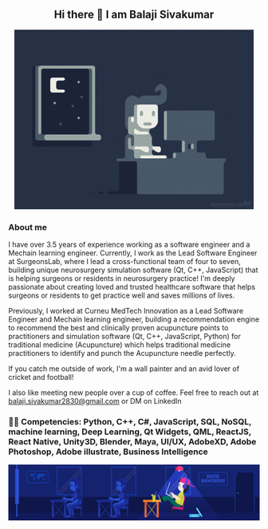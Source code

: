 <h2 align="center">
Hi there 👋 I am Balaji Sivakumar
</h2>

  <p align="center">
    <img src="https://github.com/Balajisivakumar92/Balajisivakumar92/blob/main/github%20profile%20gif/e426702edf874b181aced1e2fa5c6cde.gif">
  </p>

### About me
I have over 3.5 years of experience working as a software engineer and a Mechain learning engineer. Currently, I work as the Lead Software Engineer at SurgeonsLab, where I lead a cross-functional team of four to seven, building unique neurosurgery simulation software (Qt, C++, JavaScript) that is helping surgeons or residents in neurosurgery practice! I'm deeply passionate about creating loved and trusted healthcare software that helps surgeons or residents to get practice well and saves millions of lives.

Previously, I worked at Curneu MedTech Innovation as a Lead Software Engineer and Mechain learning engineer, building a recommendation engine to recommend the best and clinically proven acupuncture points to practitioners and simulation software (Qt, C++, JavaScript, Python) for traditional medicine (Acupuncture) which helps traditional medicine practitioners to identify and punch the Acupuncture needle perfectly.

If you catch me outside of work, I'm a wall painter and an avid lover of cricket and football!

I also like meeting new people over a cup of coffee. Feel free to reach out at balaji.sivakumar2830@gmail.com or DM on LinkedIn

### 🤹🏻 Competencies: Python, C++, C#, JavaScript, SQL, NoSQL, machine learning, Deep Learning, Qt Widgets, QML, ReactJS, React Native, Unity3D, Blender, Maya, UI/UX, AdobeXD, Adobe Photoshop, Adobe illustrate, Business Intelligence


  <p align="center">
    <img src="https://github.com/Balajisivakumar92/Balajisivakumar92/blob/main/github%20profile%20gif/79731568097599.5b50bca477735.jpg">
  </p>
